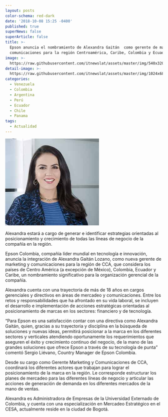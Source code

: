 ```yaml
---
layout: posts
color-schema: red-dark
date: '2018-10-08 15:25 -0400'
published: true
superNews: false
superArticle: false
title: >-
  Epson anuncia el nombramiento de Alexandra Gaitán  como gerente de marketing y
  comunicaciones para la región Centroamérica, Caribe, Colombia y Ecuador
image: >-
  https://raw.githubusercontent.com/itnewslat/assets/master/img/540x320/CheckHand-p.jpg
detail-image: >-
  https://raw.githubusercontent.com/itnewslat/assets/master/img/1024x680/CheckHand-g.jpg
categories:
  - Venezuela
  - Colombia
  - Argentina
  - Perú
  - Ecuador
  - Chile
  - Panama
tags:
  - Actualidad
---
```


![](https://raw.githubusercontent.com/itnewslat/assets/master/img/300x300/Alexandra-Gaitan.jpg)

Alexandra estará a cargo de generar e identificar estrategias orientadas al posicionamiento y crecimiento de todas las líneas de negocio de la compañía en la región. 

Epson Colombia, compañía líder mundial en tecnología e innovación, anuncia la integración de Alexandra Gaitán Lozano, como nueva gerente de marketing y comunicaciones para la región de CCA, que considera los países de Centro América (a excepción de México), Colombia, Ecuador y Caribe, un nombramiento significativo para la organización gerencial de la compañía.

Alexandra cuenta con una trayectoria de más de 18 años en cargos gerenciales y directivos en áreas de mercadeo y comunicaciones. Entre los retos y responsabilidades que ha afrontado en su vida laboral, se incluyen el desarrollo e implementación de acciones estratégicas orientadas al posicionamiento de marcas en los sectores: financiero y de tecnología. 

“Para Epson es una satisfacción contar con una directiva como Alexandra Gaitán, quien, gracias a su trayectoria y disciplina en la búsqueda de soluciones y nuevas ideas, permitirá posicionar a la marca en los diferentes sectores y verticales atendiendo oportunamente los requerimientos que aseguren el éxito y crecimiento continuo del negocio, de la mano de las grandes soluciones que ofrece Epson a través de su tecnología de punta” comentó Sergio Liévano, Country Manager de Epson Colombia.

Desde su cargo como Gerente Marketing y Comunicaciones de CCA, coordinará los diferentes actores que trabajan para lograr el posicionamiento de la marca en la región. Le corresponde estructurar los planes de mercadeo para las diferentes líneas de negocio y articular las acciones de generación de demanda en los diferentes mercados de la mano de ventas. 

Alexandra es Administradora de Empresas de la Universidad Externado de Colombia, y cuenta con una especialización en Mercadeo Estratégico en el CESA, actualmente reside en la ciudad de Bogotá. 